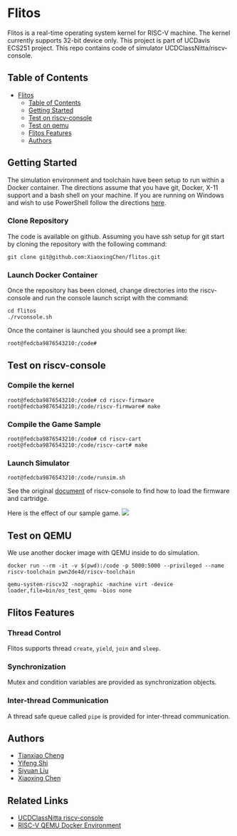 
# Flitos

Flitos is a real-time operating system kernel for RISC-V machine. 
The kernel currently supports 32-bit device only. 
This project is part of UCDavis ECS251 project.
This repo contains code of simulator UCDClassNitta/riscv-console.

## Table of Contents

* [Flitos](#risc-v-console-simulator)
    * [Table of Contents](#table-of-contents)
    * [Getting Started](#getting-started)
    * [Test on riscv-console](#test-on-riscv-console)
    * [Test on qemu](#test-on-qemu)
    * [Flitos Features](#flitos-features)
    * [Authors](#authors)


## Getting Started
The simulation environment and toolchain have been setup to run within a Docker container. The directions assume that you have git, Docker, X-11 support and a bash shell on your machine. If you are running on Windows and wish to use PowerShell follow the directions [here](docs/powershell.md). 

### Clone Repository
The code is available on github. Assuming you have ssh setup for git start by cloning the repository with the following command:
```
git clone git@github.com:XiaoxingChen/flitos.git
```

### Launch Docker Container
Once the repository has been cloned, change directories into the riscv-console and run the console launch script with the command:
```
cd flitos
./rvconsole.sh
```
Once the container is launched you should see a prompt like:
```
root@fedcba9876543210:/code#
```

## Test on riscv-console

### Compile the kernel

```
root@fedcba9876543210:/code# cd riscv-firmware
root@fedcba9876543210:/code/riscv-firmware# make
```

### Compile the Game Sample

```
root@fedcba9876543210:/code# cd riscv-cart
root@fedcba9876543210:/code/riscv-cart# make
```

### Launch Simulator

```
root@fedcba9876543210:/code/runsim.sh
```

See the original [document](https://github.com/UCDClassNitta/riscv-console/blob/main/README.md#getting-started) of riscv-console
to find how to load the firmware and cartridge.

Here is the effect of our sample game.
![](https://user-images.githubusercontent.com/16934019/205567793-e140dccb-6c8a-48c9-9d58-3fa1a6dfb489.gif)


## Test on QEMU

We use another docker image with QEMU inside to do simulation.

```
docker run --rm -it -v $(pwd):/code -p 5000:5000 --privileged --name riscv-toolchain pwn2de4d/riscv-toolchain
```

```
qemu-system-riscv32 -nographic -machine virt -device loader,file=bin/os_test_qemu -bios none
```

## Flitos Features
### Thread Control

Flitos supports thread `create`, `yield`, `join` and `sleep`.

### Synchronization

Mutex and condition variables are provided as synchronization objects.

### Inter-thread Communication

A thread safe queue called `pipe` is provided for inter-thread communication.

## Authors

- [Tianxiao Cheng](https://github.com/tttxcheng) 
- [Yifeng Shi](https://github.com/Sterfan-shi)
- [Siyuan Liu](https://github.com/uilnauyisDP)
- [Xiaoxing Chen](https://github.com/XiaoxingChen)

## Related Links

- [UCDClassNitta riscv-console](https://github.com/UCDClassNitta/riscv-console) 
- [RISC-V QEMU Docker Environment](https://github.com/zer0pwned/RISCVDockerEnv)